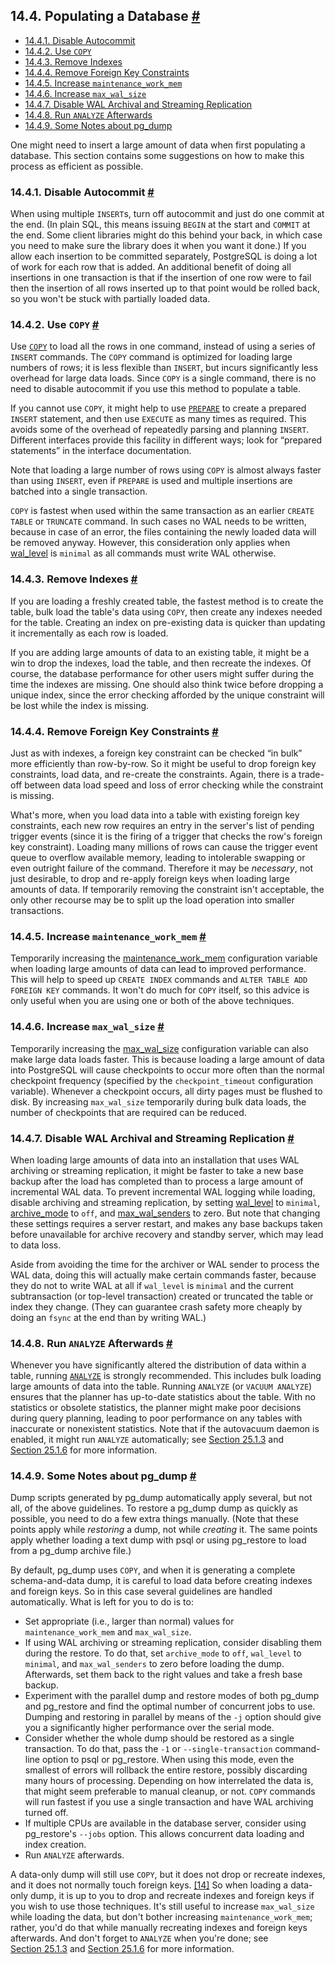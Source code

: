 ## 14.4. Populating a Database [#](#POPULATE)

  * [14.4.1. Disable Autocommit](populate#DISABLE-AUTOCOMMIT)
  * [14.4.2. Use `COPY`](populate#POPULATE-COPY-FROM)
  * [14.4.3. Remove Indexes](populate#POPULATE-RM-INDEXES)
  * [14.4.4. Remove Foreign Key Constraints](populate#POPULATE-RM-FKEYS)
  * [14.4.5. Increase `maintenance_work_mem`](populate#POPULATE-WORK-MEM)
  * [14.4.6. Increase `max_wal_size`](populate#POPULATE-MAX-WAL-SIZE)
  * [14.4.7. Disable WAL Archival and Streaming Replication](populate#POPULATE-PITR)
  * [14.4.8. Run `ANALYZE` Afterwards](populate#POPULATE-ANALYZE)
  * [14.4.9. Some Notes about pg\_dump](populate#POPULATE-PG-DUMP)

One might need to insert a large amount of data when first populating a database. This section contains some suggestions on how to make this process as efficient as possible.

### 14.4.1. Disable Autocommit [#](#DISABLE-AUTOCOMMIT)

When using multiple `INSERT`s, turn off autocommit and just do one commit at the end. (In plain SQL, this means issuing `BEGIN` at the start and `COMMIT` at the end. Some client libraries might do this behind your back, in which case you need to make sure the library does it when you want it done.) If you allow each insertion to be committed separately, PostgreSQL is doing a lot of work for each row that is added. An additional benefit of doing all insertions in one transaction is that if the insertion of one row were to fail then the insertion of all rows inserted up to that point would be rolled back, so you won't be stuck with partially loaded data.

### 14.4.2. Use `COPY` [#](#POPULATE-COPY-FROM)

Use [`COPY`](sql-copy "COPY") to load all the rows in one command, instead of using a series of `INSERT` commands. The `COPY` command is optimized for loading large numbers of rows; it is less flexible than `INSERT`, but incurs significantly less overhead for large data loads. Since `COPY` is a single command, there is no need to disable autocommit if you use this method to populate a table.

If you cannot use `COPY`, it might help to use [`PREPARE`](sql-prepare "PREPARE") to create a prepared `INSERT` statement, and then use `EXECUTE` as many times as required. This avoids some of the overhead of repeatedly parsing and planning `INSERT`. Different interfaces provide this facility in different ways; look for “prepared statements” in the interface documentation.

Note that loading a large number of rows using `COPY` is almost always faster than using `INSERT`, even if `PREPARE` is used and multiple insertions are batched into a single transaction.

`COPY` is fastest when used within the same transaction as an earlier `CREATE TABLE` or `TRUNCATE` command. In such cases no WAL needs to be written, because in case of an error, the files containing the newly loaded data will be removed anyway. However, this consideration only applies when [wal\_level](runtime-config-wal#GUC-WAL-LEVEL) is `minimal` as all commands must write WAL otherwise.

### 14.4.3. Remove Indexes [#](#POPULATE-RM-INDEXES)

If you are loading a freshly created table, the fastest method is to create the table, bulk load the table's data using `COPY`, then create any indexes needed for the table. Creating an index on pre-existing data is quicker than updating it incrementally as each row is loaded.

If you are adding large amounts of data to an existing table, it might be a win to drop the indexes, load the table, and then recreate the indexes. Of course, the database performance for other users might suffer during the time the indexes are missing. One should also think twice before dropping a unique index, since the error checking afforded by the unique constraint will be lost while the index is missing.

### 14.4.4. Remove Foreign Key Constraints [#](#POPULATE-RM-FKEYS)

Just as with indexes, a foreign key constraint can be checked “in bulk” more efficiently than row-by-row. So it might be useful to drop foreign key constraints, load data, and re-create the constraints. Again, there is a trade-off between data load speed and loss of error checking while the constraint is missing.

What's more, when you load data into a table with existing foreign key constraints, each new row requires an entry in the server's list of pending trigger events (since it is the firing of a trigger that checks the row's foreign key constraint). Loading many millions of rows can cause the trigger event queue to overflow available memory, leading to intolerable swapping or even outright failure of the command. Therefore it may be *necessary*, not just desirable, to drop and re-apply foreign keys when loading large amounts of data. If temporarily removing the constraint isn't acceptable, the only other recourse may be to split up the load operation into smaller transactions.

### 14.4.5. Increase `maintenance_work_mem` [#](#POPULATE-WORK-MEM)

Temporarily increasing the [maintenance\_work\_mem](runtime-config-resource#GUC-MAINTENANCE-WORK-MEM) configuration variable when loading large amounts of data can lead to improved performance. This will help to speed up `CREATE INDEX` commands and `ALTER TABLE ADD FOREIGN KEY` commands. It won't do much for `COPY` itself, so this advice is only useful when you are using one or both of the above techniques.

### 14.4.6. Increase `max_wal_size` [#](#POPULATE-MAX-WAL-SIZE)

Temporarily increasing the [max\_wal\_size](runtime-config-wal#GUC-MAX-WAL-SIZE) configuration variable can also make large data loads faster. This is because loading a large amount of data into PostgreSQL will cause checkpoints to occur more often than the normal checkpoint frequency (specified by the `checkpoint_timeout` configuration variable). Whenever a checkpoint occurs, all dirty pages must be flushed to disk. By increasing `max_wal_size` temporarily during bulk data loads, the number of checkpoints that are required can be reduced.

### 14.4.7. Disable WAL Archival and Streaming Replication [#](#POPULATE-PITR)

When loading large amounts of data into an installation that uses WAL archiving or streaming replication, it might be faster to take a new base backup after the load has completed than to process a large amount of incremental WAL data. To prevent incremental WAL logging while loading, disable archiving and streaming replication, by setting [wal\_level](runtime-config-wal#GUC-WAL-LEVEL) to `minimal`, [archive\_mode](runtime-config-wal#GUC-ARCHIVE-MODE) to `off`, and [max\_wal\_senders](runtime-config-replication#GUC-MAX-WAL-SENDERS) to zero. But note that changing these settings requires a server restart, and makes any base backups taken before unavailable for archive recovery and standby server, which may lead to data loss.

Aside from avoiding the time for the archiver or WAL sender to process the WAL data, doing this will actually make certain commands faster, because they do not to write WAL at all if `wal_level` is `minimal` and the current subtransaction (or top-level transaction) created or truncated the table or index they change. (They can guarantee crash safety more cheaply by doing an `fsync` at the end than by writing WAL.)

### 14.4.8. Run `ANALYZE` Afterwards [#](#POPULATE-ANALYZE)

Whenever you have significantly altered the distribution of data within a table, running [`ANALYZE`](sql-analyze "ANALYZE") is strongly recommended. This includes bulk loading large amounts of data into the table. Running `ANALYZE` (or `VACUUM ANALYZE`) ensures that the planner has up-to-date statistics about the table. With no statistics or obsolete statistics, the planner might make poor decisions during query planning, leading to poor performance on any tables with inaccurate or nonexistent statistics. Note that if the autovacuum daemon is enabled, it might run `ANALYZE` automatically; see [Section 25.1.3](routine-vacuuming#VACUUM-FOR-STATISTICS "25.1.3. Updating Planner Statistics") and [Section 25.1.6](routine-vacuuming#AUTOVACUUM "25.1.6. The Autovacuum Daemon") for more information.

### 14.4.9. Some Notes about pg\_dump [#](#POPULATE-PG-DUMP)

Dump scripts generated by pg\_dump automatically apply several, but not all, of the above guidelines. To restore a pg\_dump dump as quickly as possible, you need to do a few extra things manually. (Note that these points apply while *restoring* a dump, not while *creating* it. The same points apply whether loading a text dump with psql or using pg\_restore to load from a pg\_dump archive file.)

By default, pg\_dump uses `COPY`, and when it is generating a complete schema-and-data dump, it is careful to load data before creating indexes and foreign keys. So in this case several guidelines are handled automatically. What is left for you to do is to:

* Set appropriate (i.e., larger than normal) values for `maintenance_work_mem` and `max_wal_size`.
* If using WAL archiving or streaming replication, consider disabling them during the restore. To do that, set `archive_mode` to `off`, `wal_level` to `minimal`, and `max_wal_senders` to zero before loading the dump. Afterwards, set them back to the right values and take a fresh base backup.
* Experiment with the parallel dump and restore modes of both pg\_dump and pg\_restore and find the optimal number of concurrent jobs to use. Dumping and restoring in parallel by means of the `-j` option should give you a significantly higher performance over the serial mode.
* Consider whether the whole dump should be restored as a single transaction. To do that, pass the `-1` or `--single-transaction` command-line option to psql or pg\_restore. When using this mode, even the smallest of errors will rollback the entire restore, possibly discarding many hours of processing. Depending on how interrelated the data is, that might seem preferable to manual cleanup, or not. `COPY` commands will run fastest if you use a single transaction and have WAL archiving turned off.
* If multiple CPUs are available in the database server, consider using pg\_restore's `--jobs` option. This allows concurrent data loading and index creation.
* Run `ANALYZE` afterwards.

A data-only dump will still use `COPY`, but it does not drop or recreate indexes, and it does not normally touch foreign keys. [\[14\]](#ftn.id-1.5.13.7.11.4.2) So when loading a data-only dump, it is up to you to drop and recreate indexes and foreign keys if you wish to use those techniques. It's still useful to increase `max_wal_size` while loading the data, but don't bother increasing `maintenance_work_mem`; rather, you'd do that while manually recreating indexes and foreign keys afterwards. And don't forget to `ANALYZE` when you're done; see [Section 25.1.3](routine-vacuuming#VACUUM-FOR-STATISTICS "25.1.3. Updating Planner Statistics") and [Section 25.1.6](routine-vacuuming#AUTOVACUUM "25.1.6. The Autovacuum Daemon") for more information.